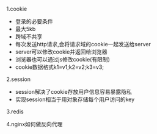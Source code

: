 1.cookie   
* 登录的必要条件
* 最大5kb
* 跨域不共享
* 每次发送http请求,会将请求域的cookie一起发送给server
* server可以修改cookie并返回给浏览器
* 浏览器也可以通过js修改cookie(有限制)
* cookie数据格式k1=v1;k2=v2;k3=v3;


2.session
* session解决了cookie存放用户信息容易暴露隐私
* 实现session相当于用对象存储每个用户访问的key


3.redis


4.nginx如何做反向代理
